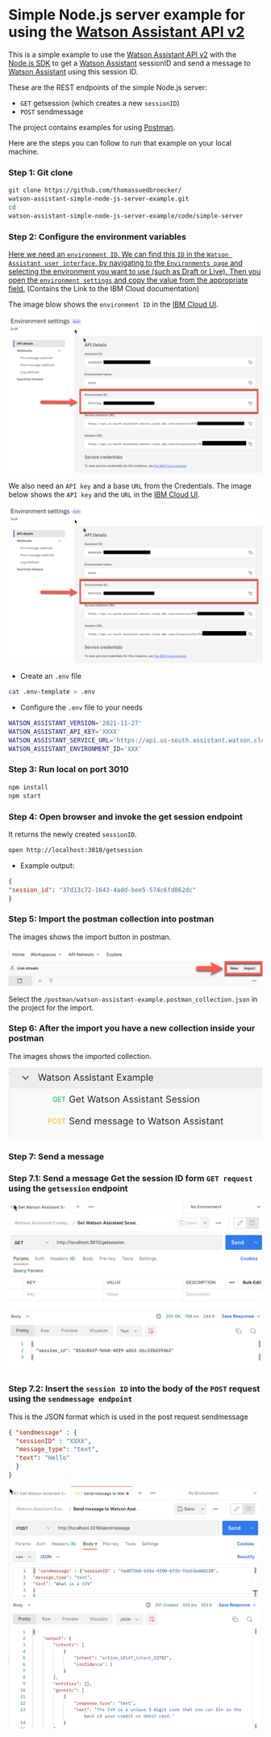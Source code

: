 # Simple Node.js server example for using the [Watson Assistant API v2](https://cloud.ibm.com/apidocs/assistant/assistant-v2) 

This is a simple example to use the [Watson Assistant API v2](https://cloud.ibm.com/apidocs/assistant/assistant-v2) with the [Node.js SDK](https://github.com/watson-developer-cloud/node-sdk) to get a [Watson Assistant](https://cloud.ibm.com/catalog/services/watson-assistant#about) sessionID and send a message to [Watson Assistant](https://cloud.ibm.com/catalog/services/watson-assistant#about) using this session ID.

These are the REST endpoints of the simple Node.js server: 

* `GET` getsession (which creates a new `sessionID`)
* `POST` sendmessage

The project contains examples for using [Postman](https://www.postman.com/downloads/).

Here are the steps you can follow to run that example on your local machine.

### Step 1: Git clone

```sh
git clone https://github.com/thomassuedbroecker/
watson-assistant-simple-node-js-server-example.git
cd 
watson-assistant-simple-node-js-server-example/code/simple-server
```

### Step 2: Configure the environment variables

[Here we need an `environment ID`. We can find this `ID` in the `Watson Assistant user interface`, by navigating to the `Environments page` and selecting the environment you want to use (such as Draft or Live). Then you open the `environment settings` and copy the value from the appropriate field.](https://cloud.ibm.com/apidocs/assistant/assistant-v2#createsession) (Contains the Link to the IBM Cloud documentation)

The image blow shows the `environment ID` in the [IBM Cloud UI](https://cloud.ibm.com/resources).

![](images/watson-assistant-01.png)

We also need an `API key` and a base `URL` from the Credentials. The image below shows the `API key` and the `URL` in the [IBM Cloud UI](https://cloud.ibm.com/resources).

![](images/watson-assistant-01.png)

* Create an `.env` file

```sh
cat .env-template > .env
```

* Configure the `.env` file to your needs

```sh
WATSON_ASSISTANT_VERSION='2021-11-27'
WATSON_ASSISTANT_API_KEY='XXXX'
WATSON_ASSISTANT_SERVICE_URL='https://api.us-south.assistant.watson.cloud.ibm.com'
WATSON_ASSISTANT_ENVIRONMENT_ID='XXX'
```

### Step 3: Run local on port 3010

```sh
npm install
npm start
```

### Step 4: Open browser and invoke the get session endpoint

It returns the newly created `sessionID`.

```sh
open http://localhost:3010/getsession
```

* Example output:

```json
{
"session_id": "37d13c72-1643-4add-bee5-574c6fd062dc"
}
```

### Step 5: Import the postman collection into postman

The images shows the import button in postman.

![](images/watson-assistant-03.png)

Select the `/postman/watson-assistant-example.postman_collection.json` in the project for the import.

### Step 6: After the import you have a new collection inside your postman

The images shows the imported collection.

![](images/watson-assistant-04.png)

### Step 7: Send a message 

### Step 7.1: Send a message  Get the session ID form `GET request` using the `getsession` endpoint

![](images/watson-assistant-05.png)

### Step 7.2: Insert the `session ID` into the body of the `POST` request using the `sendmessage endpoint`

This is the JSON format which is used in the post request sendmessage

```json
{ "sendmessage" : {
  "sessionID" : "XXXX",
  "message_type": "text",
  "text": "Hello"
  }
}
```

![](images/watson-assistant-06.png)

